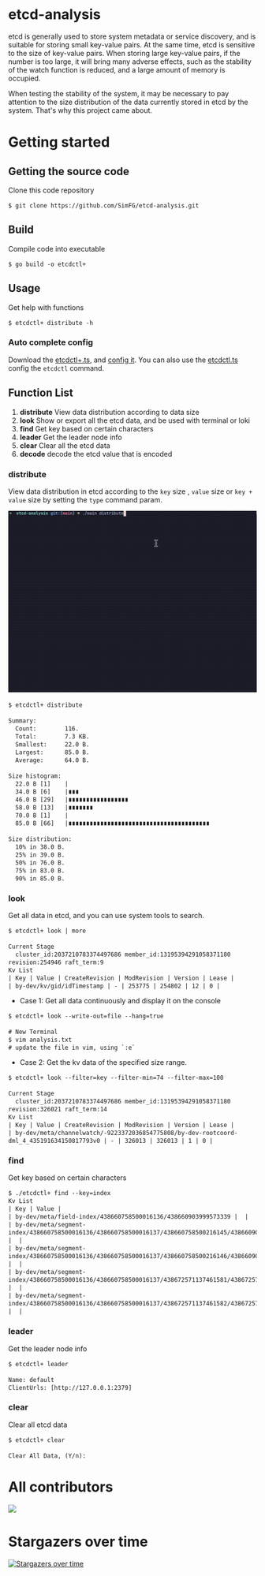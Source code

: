 # etcd-analysis
etcd is generally used to store system metadata or service discovery, and is suitable for storing small key-value pairs. At the same time, etcd is sensitive to the size of key-value pairs. When storing large key-value pairs, if the number is too large, it will bring many adverse effects, such as the stability of the watch function is reduced, and a large amount of memory is occupied.

When testing the stability of the system, it may be necessary to pay attention to the size distribution of the data currently stored in etcd by the system. That's why this project came about.

# Getting started
## Getting the source code
Clone this code repository
```shell
$ git clone https://github.com/SimFG/etcd-analysis.git
```
## Build
Compile code into executable
```shell
$ go build -o etcdctl+
```
## Usage
Get help with functions
```shell
$ etcdctl+ distribute -h
```
### Auto complete config
Download the [etcdctl+.ts](ts/etcdctl+.ts), and [config it](https://simfg.github.io/fig). You can also use the [etcdctl.ts](https://simfg.github.io/etcdctl.ts) config the `etcdctl` command.

## Function List

1. **distribute** View data distribution according to data size
2. **look** Show or export all the etcd data, and be used with terminal or loki
3. **find** Get key based on certain characters
4. **leader** Get the leader node info
5. **clear** Clear all the etcd data
6. **decode** decode the etcd value that is encoded 

### distribute
View data distribution in etcd according to the `key` size , `value` size or `key + value` size by setting the `type` command param.

![distribute.gif](pic/20230225-150850.gif)

```shell
$ etcdctl+ distribute

Summary:
  Count:        116.
  Total:        7.3 KB.
  Smallest:     22.0 B.
  Largest:      85.0 B.
  Average:      64.0 B.

Size histogram:
  22.0 B [1]    |
  34.0 B [6]    |∎∎∎
  46.0 B [29]   |∎∎∎∎∎∎∎∎∎∎∎∎∎∎∎∎∎
  58.0 B [13]   |∎∎∎∎∎∎∎
  70.0 B [1]    |
  85.0 B [66]   |∎∎∎∎∎∎∎∎∎∎∎∎∎∎∎∎∎∎∎∎∎∎∎∎∎∎∎∎∎∎∎∎∎∎∎∎∎∎∎∎

Size distribution:
  10% in 38.0 B.
  25% in 39.0 B.
  50% in 76.0 B.
  75% in 83.0 B.
  90% in 85.0 B.
```

### look
Get all data in etcd, and you can use system tools to search.
```shell
$ etcdctl+ look | more

Current Stage
  cluster_id:2037210783374497686 member_id:13195394291058371180 revision:254946 raft_term:9 
Kv List
| Key | Value | CreateRevision | ModRevision | Version | Lease |
| by-dev/kv/gid/idTimestamp | - | 253775 | 254802 | 12 | 0 |
```
- Case 1:  Get all data continuously and display it on the console
```shell
$ etcdctl+ look --write-out=file --hang=true

# New Terminal
$ vim analysis.txt
# update the file in vim, using `:e`
```
- Case 2:  Get the kv data of the specified size range.
```shell
$ etcdctl+ look --filter=key --filter-min=74 --filter-max=100

Current Stage
  cluster_id:2037210783374497686 member_id:13195394291058371180 revision:326021 raft_term:14 
Kv List
| Key | Value | CreateRevision | ModRevision | Version | Lease |
| by-dev/meta/channelwatch/-9223372036854775808/by-dev-rootcoord-dml_4_435191634150817793v0 | - | 326013 | 326013 | 1 | 0 |
```

### find
Get key based on certain characters
```shell
$ ./etcdctl+ find --key=index
Kv List
| Key | Value |
| by-dev/meta/field-index/438660758500016136/438660903999573339 |  |
| by-dev/meta/segment-index/438660758500016136/438660758500016137/438660758500216145/438660903999573340 |  |
| by-dev/meta/segment-index/438660758500016136/438660758500016137/438660758500216146/438660903999573341 |  |
| by-dev/meta/segment-index/438660758500016136/438660758500016137/438672571137461581/438672571137461597 |  |
| by-dev/meta/segment-index/438660758500016136/438660758500016137/438672571137461582/438672571137461598 |  |
```

### leader
Get the leader node info
```shell
$ etcdctl+ leader

Name: default
ClientUrls: [http://127.0.0.1:2379]
```

### clear
Clear all etcd data
```shell
$ etcdctl+ clear

Clear All Data, (Y/n):
```

# All contributors

<a href="https://github.com/SimFG/etcd-analysis/graphs/contributors">
  <img src="https://contrib.rocks/image?repo=SimFG/etcd-analysis" />
</a>

# Stargazers over time

[![Stargazers over time](https://starchart.cc/SimFG/etcd-analysis.svg)](https://starchart.cc/SimFG/etcd-analysis)
